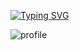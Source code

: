 [![Typing SVG](https://readme-typing-svg.demolab.com?font=Fira+Code&&size=36&pause=1000&color=B8C2F7&center=true&vCenter=true&width=800&lines=%E6%97%A0%E8%AE%BA%E6%88%91%E4%BB%AC%E8%B5%B0%E5%88%B0%E5%93%AA%E9%87%8C%EF%BC%8C%E6%88%91%E4%BB%AC%E9%83%BD%E6%98%AF%E6%94%BE%E5%AD%A6%E5%90%8E%E5%8D%88%E8%8C%B6%EF%BC%81)](https://git.io/typing-svg)

![profile](https://user-images.githubusercontent.com/75824585/227576598-dfde107a-e877-4c2b-a3df-0e7f7e8a6d00.png)
